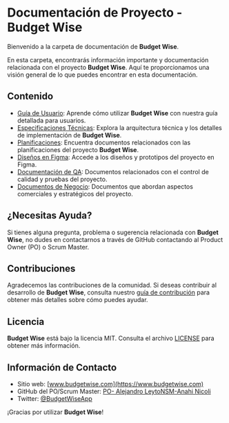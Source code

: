 # Documentación de Proyecto - Budget Wise

Bienvenido a la carpeta de documentación de **Budget Wise**.

En esta carpeta, encontrarás información importante y documentación relacionada con el proyecto **Budget Wise**. Aquí te proporcionamos una visión general de lo que puedes encontrar en esta documentación.

## Contenido

- [Guía de Usuario](user-guide.md): Aprende cómo utilizar **Budget Wise** con nuestra guía detallada para usuarios.
- [Especificaciones Técnicas](technical-specs.md): Explora la arquitectura técnica y los detalles de implementación de **Budget Wise**.
- [Planificaciones](planning-docs): Encuentra documentos relacionados con las planificaciones del proyecto **Budget Wise**.
- [Diseños en Figma](figma-designs): Accede a los diseños y prototipos del proyecto en Figma.
- [Documentación de QA](qa-docs): Documentos relacionados con el control de calidad y pruebas del proyecto.
- [Documentos de Negocio](business-docs): Documentos que abordan aspectos comerciales y estratégicos del proyecto.

## ¿Necesitas Ayuda?

Si tienes alguna pregunta, problema o sugerencia relacionada con **Budget Wise**, no dudes en contactarnos a través de GitHub contactando al Product Owner (PO) o Scrum Master.

## Contribuciones

Agradecemos las contribuciones de la comunidad. Si deseas contribuir al desarrollo de **Budget Wise**, consulta nuestro [guía de contribución](contribution-guide.md) para obtener más detalles sobre cómo puedes ayudar.

## Licencia

**Budget Wise** está bajo la licencia MIT. Consulta el archivo [LICENSE](main/license.md) para obtener más información.

## Información de Contacto

- Sitio web: [www.budgetwise.com](https://www.budgetwise.com)
- GitHub del PO/Scrum Master: [PO- Alejandro LeytoN](https://github.com/leytonale)[SM-Anahi Nicoli](https://github.com/AnahiNicoli)
- Twitter: [@BudgetWiseApp](https://twitter.com/BudgetWiseApp)

¡Gracias por utilizar **Budget Wise**!
